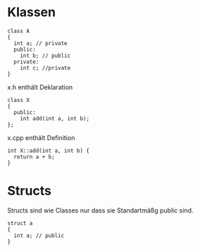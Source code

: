 # Klassen
```
class A
{
  int a; // private
  public:
    int b; // public
  private:
    int c; //private
}
```

x.h enthält Deklaration
```
class X
{
  public:
    int add(int a, int b);
};
```
x.cpp enthält Definition
```
int X::add(int a, int b) {
  return a + b;
}
```
# Structs
Structs sind wie Classes nur dass sie Standartmäßg public sind.
```
struct a
{
  int a; // public
}
```

